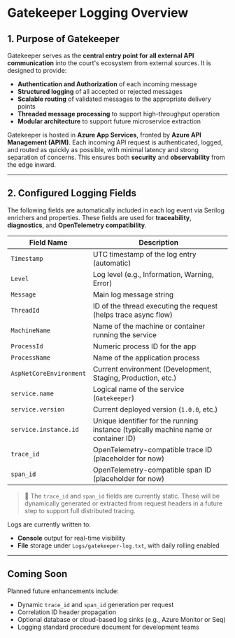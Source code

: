 ﻿# Gatekeeper Logging Overview

## 1. Purpose of Gatekeeper

Gatekeeper serves as the **central entry point for all external API communication** into the court's ecosystem from external sources. It is designed to provide:

- **Authentication and Authorization** of each incoming message
- **Structured logging** of all accepted or rejected messages
- **Scalable routing** of validated messages to the appropriate delivery points
- **Threaded message processing** to support high-throughput operation
- **Modular architecture** to support future microservice extraction

Gatekeeper is hosted in **Azure App Services**, fronted by **Azure API Management (APIM)**. Each incoming API request is authenticated, logged, and routed as quickly as possible, with minimal latency and strong separation of concerns. This ensures both **security** and **observability** from the edge inward.

---

## 2. Configured Logging Fields

The following fields are automatically included in each log event via Serilog enrichers and properties. These fields are used for **traceability**, **diagnostics**, and **OpenTelemetry compatibility**.

| Field Name                | Description |
|--------------------------|-------------|
| `Timestamp`              | UTC timestamp of the log entry (automatic) |
| `Level`                  | Log level (e.g., Information, Warning, Error) |
| `Message`                | Main log message string |
| `ThreadId`               | ID of the thread executing the request (helps trace async flow) |
| `MachineName`            | Name of the machine or container running the service |
| `ProcessId`              | Numeric process ID for the app |
| `ProcessName`            | Name of the application process |
| `AspNetCoreEnvironment`  | Current environment (Development, Staging, Production, etc.) |
| `service.name`           | Logical name of the service (`Gatekeeper`) |
| `service.version`        | Current deployed version (`1.0.0`, etc.) |
| `service.instance.id`    | Unique identifier for the running instance (typically machine name or container ID) |
| `trace_id`               | OpenTelemetry-compatible trace ID (placeholder for now) |
| `span_id`                | OpenTelemetry-compatible span ID (placeholder for now) |

> 🔧 The `trace_id` and `span_id` fields are currently static. These will be dynamically generated or extracted from request headers in a future step to support full distributed tracing.

Logs are currently written to:
- **Console** output for real-time visibility
- **File** storage under `Logs/gatekeeper-log.txt`, with daily rolling enabled

---

## Coming Soon

Planned future enhancements include:

- Dynamic `trace_id` and `span_id` generation per request
- Correlation ID header propagation
- Optional database or cloud-based log sinks (e.g., Azure Monitor or Seq)
- Logging standard procedure document for development teams

